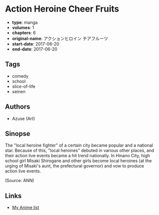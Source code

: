 # Action Heroine Cheer Fruits

-   **type**: manga
-   **volumes**: 1
-   **chapters**: 6
-   **original-name**: アクションヒロイン チアフルーツ
-   **start-date**: 2017-06-20
-   **end-date**: 2017-06-20

## Tags

-   comedy
-   school
-   slice-of-life
-   seinen

## Authors

-   Azuse (Art)

## Sinopse

The "local heroine fighter" of a certain city became popular and a national star. Because of this, "local heroines" debuted in various other places, and their action live events became a hit trend nationally. In Hinano City, high school girl Misaki Shirogane and other girls become local heroines (at the urging of Misaki's aunt, the prefectural governor) and vow to produce action live events.

(Source: ANN)

## Links

-   [My Anime list](https://myanimelist.net/manga/107244/Action_Heroine_Cheer_Fruits)
